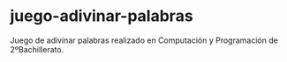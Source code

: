 # juego-adivinar-palabras
Juego de adivinar palabras realizado en Computación y Programación de 2ºBachillerato.
